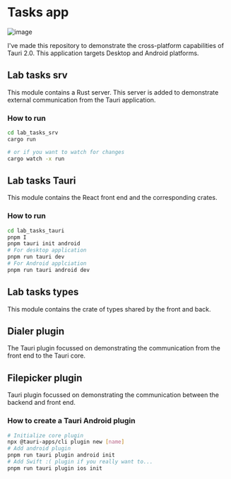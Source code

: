 # Tasks app
![image](https://github.com/user-attachments/assets/c6932c72-9b5d-4907-b7e7-0d491d2e9247)

I've made this repository to demonstrate the cross-platform capabilities of Tauri 2.0.
This application targets Desktop and Android platforms. 

## Lab tasks srv

This module contains a Rust server. This server is added to demonstrate external communication from the Tauri application.

### How to run
```bash
cd lab_tasks_srv
cargo run

# or if you want to watch for changes
cargo watch -x run
```

## Lab tasks Tauri

This module contains the React front end and the corresponding crates.

### How to run
```bash
cd lab_tasks_tauri
pnpm I
pnpm tauri init android
# For desktop application
pnpm run tauri dev
# For Android applciation
pnpm run tauri android dev
```

## Lab tasks types

This module contains the crate of types shared by the front and back.

## Dialer plugin

The Tauri plugin focussed on demonstrating the communication from the front end to the Tauri core.

## Filepicker plugin

Tauri plugin focussed on demonstrating the communication between the backend and front end.

### How to create a Tauri Android plugin
```bash
# Initialize core plugin
npx @tauri-apps/cli plugin new [name]
# Add android plugin
pnpm run tauri plugin android init
# Add Swift :( plugin if you really want to...
pnpm run tauri plugin ios init
```
